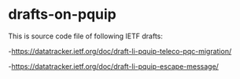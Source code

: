 # drafts-on-pquip
This is source code file of following IETF drafts:

-https://datatracker.ietf.org/doc/draft-li-pquip-teleco-pqc-migration/

-https://datatracker.ietf.org/doc/draft-li-pquip-escape-message/
